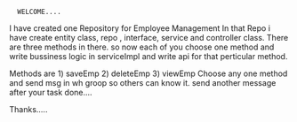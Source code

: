       WELCOME....
I have created one Repository for Employee Management
In that Repo i have create entity class, repo , interface, service and controller class.
There are three methods in there.   so now each of you  choose one method and write bussiness logic in serviceImpl and write  api for that perticular method.

Methods are 1) saveEmp
            2) deleteEmp
            3) viewEmp
     Choose  any one method and send msg in wh groop so others can know it. 
     send another message after your task done....

Thanks.....

     
